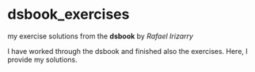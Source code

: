 # dsbook_exercises
my exercise solutions from the **dsbook** by *Rafael Irizarry*

I have worked through the dsbook and finished also the exercises. Here, I provide my solutions.
